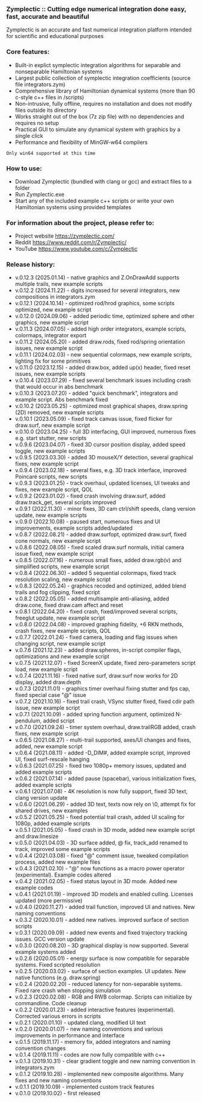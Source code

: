 ### Zymplectic :: Cutting edge numerical integration done easy, fast, accurate and beautiful
Zymplectic is an accurate and fast numerical integration platform intended for scientific and educational purposes

### Core features:
- Built-in explict symplectic integration algorithms for separable and nonseparable Hamiltonian systems
- Largest public collection of symplectic integration coefficients (source file integrators.zym)
- Comprehensive library of Hamiltonian dynamical systems (more than 90 c-style c++ files in /scripts)
- Non-intrusive, fully offline, requires no installation and does not modify files outside its directory
- Works straight out of the box (7z zip file) with no dependencies and requires no setup
- Practical GUI to simulate any dynamical system with graphics by a single click
- Performance and flexibility of MinGW-w64 compilers

`Only win64 supported at this time`

### How to use:
- Download Zymplectic (bundled with clang or gcc) and extract files to a folder
- Run Zymplectic.exe
- Start any of the included example c++ scripts or write your own Hamiltonian systems using provided templates

### For information about the project, please refer to:
- Project website https://zymplectic.com/
- Reddit https://www.reddit.com/r/Zymplectic/
- YouTube https://www.youtube.com/c/Zymplectic

### Release history:

- v.0.12.3 (2025.01.14) - native graphics and Z.OnDrawAdd supports multiple trails, new example scripts
- v.0.12.2 (2024.11.22) - digits increased for several integrators, new compositions in integrators.zym
- v.0.12.1 (2024.10.14) - optimized rod/hrod graphics, some scripts optimized, new example script
- v.0.12.0 (2024.09.06) - added periodic time, optimized sphere and other graphics, new example script
- v.0.11.3 (2024.07.05) - added high order integrators, example scripts, colormaps, integrator export
- v.0.11.2 (2024.05.20) - added draw.rods, fixed rod/spring orientation issues, new example script
- v.0.11.1 (2024.02.03) - new sequential colormaps, new example scripts, lighting fix for some primitives
- v.0.11.0 (2023.12.15) - added draw.box, added up(x) header, fixed reset issues, new example scripts 
- v.0.10.4 (2023.07.29) - fixed several benchmark issues including crash that would occur in abs benchmark
- v.0.10.3 (2023.07.20) - added "quick benchmark", integrators and example script. Abs benchmark fixed
- v.0.10.2 (2023.05.25) - optimized most graphical shapes, draw.spring (2D) removed, new example scripts
- v.0.10.1 (2023.05.09) - fixed track canvas issue, fixed flicker for draw.surf, new example script
- v.0.10.0 (2023.04.25) - full 3D interfacing, GUI improved, numerous fixes e.g. start stutter, new scripts
- v.0.9.6 (2023.04.07) - fixed 3D cursor position display, added speed toggle, new example scripts
- v.0.9.5 (2023.03.30) - added 3D mouseX/Y detection, several graphical fixes, new example script
- v.0.9.4 (2023.02.18) - several fixes, e.g. 3D track interface, improved Poincaré scripts, new scripts
- v.0.9.3 (2023.01.25) - track overhaul, updated licenses, UI tweaks and fixes, new example script, QOL 
- v.0.9.2 (2023.01.02) - fixed crash involving draw.surf, added draw.track_get, several scripts improved
- v.0.9.1 (2022.11.30) - minor fixes, 3D cam ctrl/shift speeds, clang version update, new example scripts
- v.0.9.0 (2022.10.08) - paused start, numerous fixes and UI improvements, example scripts added/updated
- v.0.8.7 (2022.08.21) - added draw.surfopt, optimized draw.surf, fixed cone normals, new example script
- v.0.8.6 (2022.08.05) - fixed scaled draw.surf normals, initial camera issue fixed, new example script
- v.0.8.5 (2022.07.16) - numerous small fixes, added draw.rgb(v) and simplified scripts, new example script  
- v.0.8.4 (2022.06.30) - added 5 sequential colormaps, fixed track resolution scaling, new example script
- v.0.8.3 (2022.05.24) - graphics recoded and optimized, added blend trails and fog clipping, fixed script
- v.0.8.2 (2022.05.05) - added multisample anti-aliasing, added draw.cone, fixed draw.cam affect and reset
- v.0.8.1 (2022.04.20) - fixed crash, fixed/improved several scripts, freeglut update, new example script
- v.0.8.0 (2022.04.08) - improved graphing fidelity, +6 RKN methods, crash fixes, new example scripts, QOL
- v.0.7.7 (2022.01.24) - fixed camera, loading and flag issues when changing script, new example script
- v.0.7.6 (2021.12.23) - added draw.spheres, in-script compiler flags, optimizations and new example script
- v.0.7.5 (2021.12.07) - fixed ScreenX update, fixed zero-parameters script load, new example script
- v.0.7.4 (2021.11.16) - fixed native surf, draw.surf now works for 2D display, added draw.depth
- v.0.7.3 (2021.11.01) - graphics timer overhaul fixing stutter and fps cap, fixed special case "@" issue
- v.0.7.2 (2021.10.16) - fixed trail crash, VSync stutter fixed, fixed cdir path issue, new example script
- v.0.7.1 (2021.10.09) - added spring function argument, optimized N-pendulum, added script
- v.0.7.0 (2021.09.24) - timer system overhaul, draw.trailRGB added, crash fixes, new example script
- v.0.6.5 (2021.08.27) - multi-trail supported, axes/UI changes and fixes, added, new example script
- v.0.6.4 (2021.08.11) - added -D_DIM#, added example script, improved UI, fixed surf-rescale hanging
- v.0.6.3 (2021.07.25) - fixed two 1080p+ memory issues, updated and added example scripts
- v.0.6.2 (2021.07.14) - added pause (spacebar), various initialization fixes, added example scripts
- v.0.6.1 (2021.07.08) - 4K resolution is now fully support, fixed 3D text, clang version update
- v.0.6.0 (2021.06.29) - added 3D text, texts now rely on \0, attempt fix for shared drives, new examples
- v.0.5.2 (2021.05.25) - fixed potential trail crash, added UI scaling for 1080p, added example scripts
- v.0.5.1 (2021.05.05) - fixed crash in 3D mode, added new example script and draw.linesize
- v.0.5.0 (2021.04.03) - 3D surface added, @ fix, track_add renamed to track, improved some example scripts
- v.0.4.4 (2021.03.08) - fixed "@" comment issue, tweaked compilation process, added new example files
- v.0.4.3 (2021.02.10) - "@" now functions as a macro power operator (experimental). Example codes altered
- v.0.4.2 (2021.02.05) - fixed status layout in 3D mode. Added new example codes
- v.0.4.1 (2021.01.19) - improved 3D models and enabled culling. Licenses updated (more permissive)
- v.0.4.0 (2020.11.27) - added trail function, improved UI and natives. New naming conventions
- v.0.3.2 (2020.10.01) - added new natives. improved surface of section scripts
- v.0.3.1 (2020.09.09) - added new events and fixed trajectory tracking issues. GCC version update
- v.0.3.0 (2020.08.20) - 3D graphical display is now supported. Several example systems added
- v.0.2.6 (2020.05.01) - energy surface is now compatible for separable systems. Fixed scripted resolution
- v.0.2.5 (2020.03.02) - surface of section examples. UI updates. New native functions (e.g. draw.spring)
- v.0.2.4 (2020.02.20) - reduced latency for non-separable systems. Fixed rare crash when stopping simulation
- v.0.2.3 (2020.02.08) - RGB and RWB colormap. Scripts can initialize by commandline. Code cleanup
- v.0.2.2 (2020.01.23) - added interactive features (experimental). Corrected various errors in scripts
- v.0.2.1 (2020.01.10) - updated clang, modified UI text
- v.0.2.0 (2020.01.07) - new naming conventions and various improvements in performance and interface
- v.0.1.5 (2019.11.17) - memory fix, added integrators and naming convention changes
- v.0.1.4 (2019.11.11) - codes are now fully compatible with c++
- v.0.1.3 (2019.10.31) - clear gradient toggle and new naming convention in integrators.zym
- v.0.1.2 (2019.10.28) - implemented new composite algorithms. Many fixes and new naming conventions
- v.0.1.1 (2019.10.09) - implemented custom track features
- v.0.1.0 (2019.10.02) - first released
